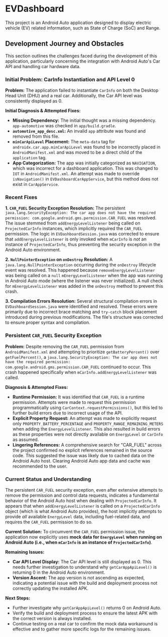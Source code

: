 # EVDashboard

This project is an Android Auto application designed to display electric vehicle (EV) related information, such as State of Charge (SoC) and Range.

## Development Journey and Obstacles

This section outlines the challenges faced during the development of this application, particularly concerning the integration with Android Auto's Car API and handling car hardware data.

### Initial Problem: CarInfo Instantiation and API Level 0

**Problem:** The application failed to instantiate `CarInfo` on both the Desktop Head Unit (DHU) and a real car. Additionally, the Car API level was consistently displayed as 0.

**Initial Diagnosis & Attempted Fixes:**
*   **Missing Dependency:** The initial thought was a missing dependency. `app-automotive` was checked in `app/build.gradle`.
*   **`automotive_app_desc.xml`:** An invalid `app` attribute was found and removed from this file.
*   **`minCarApiLevel` Placement:** The `meta-data` tag for `androidx.car.app.minCarApiLevel` was found to be incorrectly placed in `AndroidManifest.xml` and was moved to be a direct child of the `application` tag.
*   **App Categorization:** The app was initially categorized as `NAVIGATION`, which was incorrect for a dashboard application. This was changed to `IOT` in `AndroidManifest.xml`. An attempt was made to override `isNavigation()` in `EVDashboardCarAppService`, but this method does not exist in `CarAppService`.

### Recent Fixes

**1. `CAR_FUEL` Security Exception Resolution:**
The persistent `java.lang.SecurityException: The car app does not have the required permission: com.google.android.gms.permission.CAR_FUEL` was resolved. The issue stemmed from `addEnergyLevelListener` being called on `ProjectedCarInfo` instances, which implicitly required the `CAR_FUEL` permission. The logic in `EVDashboardSession.java` was corrected to ensure that `addEnergyLevelListener` is only invoked when `mCarInfo` is *not* an instance of `ProjectedCarInfo`, thus preventing the security exception in the Android Auto environment.

**2. `NullPointerException` on `onDestroy` Resolution:**
A `java.lang.NullPointerException` occurring during the `onDestroy` lifecycle event was resolved. This happened because `removeEnergyLevelListener` was being called on a `null` `mEnergyLevelListener` when the app was running in Android Auto mode (where the listener was never initialized). A null check for `mEnergyLevelListener` was added in the `onDestroy` method to prevent this crash.

**3. Compilation Errors Resolution:**
Several structural compilation errors in `EVDashboardSession.java` were identified and resolved. These errors were primarily due to incorrect brace matching and `try-catch` block placement introduced during previous modifications. The file's structure was corrected to ensure proper syntax and compilation.

### Persistent `CAR_FUEL` Security Exception

**Problem:** Despite removing the `CAR_FUEL` permission from `AndroidManifest.xml` and attempting to prioritize `getBatteryPercent()` over `getFuelPercent()`, a `java.lang.SecurityException: The car app does not have the required permission: com.google.android.gms.permission.CAR_FUEL` continued to occur. This crash happened specifically when `mCarInfo.addEnergyLevelListener` was called.

**Diagnosis & Attempted Fixes:**
*   **Runtime Permission:** It was identified that `CAR_FUEL` is a runtime permission. Attempts were made to request this permission programmatically using `CarContext.requestPermissions()`, but this led to further build errors due to incorrect usage of the API.
*   **Explicit Property Request:** An attempt was made to explicitly request only `PROPERTY_BATTERY_PERCENTAGE` and `PROPERTY_RANGE_REMAINING_METERS` when adding the `EnergyLevelListener`. This also resulted in build errors as these properties were not directly available on `EnergyLevel` or `CarInfo` as assumed.
*   **Lingering References:** A comprehensive search for "CAR_FUEL" across the project confirmed no explicit references remained in the source code. This suggested the issue was likely due to cached data on the Android Auto host. Clearing Android Auto app data and cache was recommended to the user.

### Current Status and Understanding

The persistent `CAR_FUEL` security exception, even after extensive attempts to remove the permission and control data requests, indicates a fundamental behavior of the Android Auto host when dealing with `ProjectedCarInfo`. It appears that when `addEnergyLevelListener` is called on a `ProjectedCarInfo` object (which is what Android Auto provides), the host implicitly attempts to provide *all* available `EnergyLevel` data, including fuel-related data, and requires the `CAR_FUEL` permission to do so.

**Current Solution:**
To circumvent the `CAR_FUEL` permission issue, the application now explicitly uses **mock data for `EnergyLevel` when running on Android Auto (i.e., when `mCarInfo` is an instance of `ProjectedCarInfo`)**.

**Remaining Issues:**
*   **Car API Level Display:** The Car API level is still displayed as 0. This needs further investigation to understand why `getCarAppApiLevel()` is returning 0 in the Android Auto environment.
*   **Version Ascent:** The app version is not ascending as expected, indicating a potential issue with the build and deployment process not correctly updating the installed APK.

**Next Steps:**
*   Further investigate why `getCarAppApiLevel()` returns 0 on Android Auto.
*   Verify the build and deployment process to ensure the latest APK with the correct version is always installed.
*   Continue testing on a real car to confirm the mock data workaround is effective and to gather more specific logs for the remaining issues.